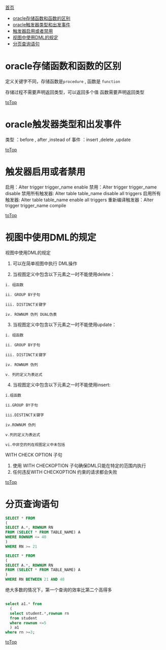 <a id = "jump">[首页](/README.md)</a>

<!-- TOC -->

- [oracle存储函数和函数的区别](#oracle存储函数和函数的区别)
- [oracle触发器类型和出发事件](#oracle触发器类型和出发事件)
- [触发器启用或者禁用](#触发器启用或者禁用)
- [视图中使用DML的规定](#视图中使用dml的规定)
- [分页查询语句](#分页查询语句)

<!-- /TOC -->

# oracle存储函数和函数的区别

定义关键字不同，存储函数是``procedure`` , 函数是 ``function``

存储过程不需要声明返回类型，可以返回多个值
函数需要声明返回类型

[toTop](#jump)

# oracle触发器类型和出发事件
类型 ：before , after ,instead of
事件 ：insert ,delete ,update

[toTop](#jump)

# 触发器启用或者禁用

启用：Alter trigger trigger_name enable
禁用：Alter trigger trigger_name disable
禁用所有触发器: Alter table table_name disable all triggers
启用所有触发器: Alter table table_name enable all triggers
重新编译触发器：Alter trigger trigger_name compile

[toTop](#jump)

# 视图中使用DML的规定
视图中使用DML的规定

1) 可以在简单视图中执行 DML操作

2) 当视图定义中包含以下元素之一时不能使用delete：

```
i. 组函数

ii. GROUP BY子句

iii. DISTINCT关键字

iv. ROWNUM 伪列 DUAL伪表

```
3) 当视图定义中包含以下元素之一时不能使用update：

```
i. 组函数

ii. GROUP BY子句

iii. DISTINCT关键字

iv. ROWNUM 伪列

v. 列的定义为表达式
```

4) 当视图定义中包含以下元素之一时不能使用insert:

```
i.组函数

ii.GROUP BY子句

iii.DISTINCT关键字

iv.ROWNUM 伪列

v.列的定义为表达式

vi.中非空的列在视图定义中未包括
```

  WITH CHECK OPTION 子句

1) 使用 WITH CHECKOPTION 子句确保DML只能在特定的范围内执行
2) 任何违反WITH CHECKOPTION 约束的请求都会失败

[toTop](#jump)

# 分页查询语句

```sql
SELECT * FROM  
(  
SELECT A.*, ROWNUM RN  
FROM (SELECT * FROM TABLE_NAME) A  
WHERE ROWNUM <= 40  
)  
WHERE RN >= 21  
```

```sql
SELECT * FROM  
(  
SELECT A.*, ROWNUM RN  
FROM (SELECT * FROM TABLE_NAME) A  
)  
WHERE RN BETWEEN 21 AND 40  
```
绝大多数的情况下，第一个查询的效率比第二个高得多

```sql

select a1.* from 
  (
  select student.*,rownum rn 
  from student 
  where rownum <=5
  ) a1 
where rn >=3;
```

[toTop](#jump)